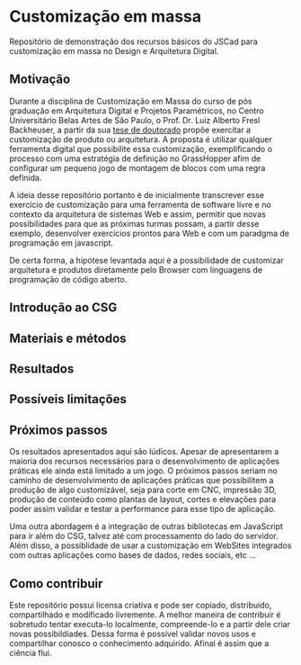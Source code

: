 # Customização em massa

Repositório de demonstração dos recursos básicos do JSCad para customização em massa no Design e Arquitetura Digital.

## Motivação

Durante a disciplina de Customização em Massa do curso de pós graduação em Arquitetura Digital e Projetos Paramétricos, no Centro Universitário Belas Artes de São Paulo, o Prof. Dr. Luiz Alberto Fresl Backheuser, a partir da sua [tese de doutorado](https://www.teses.usp.br/teses/disponiveis/16/16134/tde-29032021-011814/pt-br.php) propõe exercitar a customização de produto ou arquitetura. A proposta é utilizar qualquer ferramenta digital que possibilite essa customização, exemplificando o processo com uma estratégia de definição no GrassHopper afim de configurar um pequeno jogo de montagem de blocos com uma regra definida.

A ideia desse repositório portanto é de inicialmente transcrever esse exercício de customização para uma ferramenta de software livre e no contexto da arquitetura de sistemas Web e assim, permitir que novas possibilidades para que as próximas turmas possam, a partir desse exemplo, desenvolver exercícios prontos para Web e com um paradgma de programação em javascript.

De certa forma, a hipótese levantada aqui é a possibilidade de customizar arquitetura e produtos diretamente pelo Browser com linguagens de programação de código aberto.

## Introdução ao CSG

## Materiais e métodos

## Resultados

## Possíveis limitações

## Próximos passos

Os resultados apresentados aqui são lúdicos. Apesar de apresentarem a maioria dos recursos necessários para o desenvolvimento de aplicações práticas ele ainda está limitado a um jogo. O próximos passos seriam no caminho de desenvolvimento de aplicações práticas que possibilitem a produção de algo customizável, seja para corte em CNC, impressão 3D, produção de conteúdo como plantas de layout, cortes e elevações para poder assim validar e testar a performance para esse tipo de aplicação.

Uma outra abordagem é a integração de outras bibliotecas em JavaScript para ir além do CSG, talvez até com processamento do lado do servidor. Além disso, a possiblidade de usar a customização em WebSites integrados com outras aplicações como bases de dados, redes sociais, etc ...

## Como contribuir

Este repositório possui licensa criativa e pode ser copiado, distribuido, compartilhado e modificado livremente. A melhor maneira de contribuir é sobretudo tentar executa-lo localmente, compreende-lo e a partir dele criar novas possibildiades. Dessa forma é possível validar novos usos e compartilhar conosco o conhecimento adquirido. Afinal é assim que a ciência flui.


